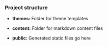 ### Project structure

- **themes:** Folder for theme templates

- **content:** Folder for markdown content files

- **public:** Generated static files go here

